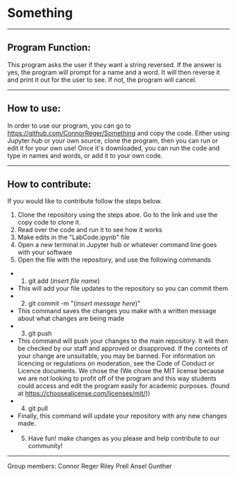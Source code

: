 # Something
***
## Program Function:
This program asks the user if they want a string reversed. If the answer is yes, the program will prompt for a name and a word. It will then reverse it and print it out for the user to see. If not, the program will cancel.
***
## How to use:
In order to use our program, you can go to https://github.com/ConnorReger/Something and copy the code. Either using Jupyter hub or your own source, clone the program, then you can run or edit it for your own use! Once it's downloaded, you can run the code and type in names and words, or add it to your own code. 

***
## How to contribute:
If you would like to contribute follow the steps below. <br>
 1. Clone the repository using the steps aboe. Go to the link and use the copy code to clone it. <br> 
 2. Read over the code and run it to see how it works <br>  
 3. Make edits in the "LabCode.ipynb" file <br>   
 4. Open a new terminal in Jupyter hub or whatever command line goes with your software <br>   
 5. Open the file with the repository, and use the following commands <br>  
 - 1. git add (*insert file name*) <br>  
 - This will add your file updates to the repository so you can commit them <br>   
 - 2. git commit -m "(*insert message here*)" <br>  
 - This command saves the changes you make with a written message about what changes are being made <br>   
 - 3. git push <br>   
 - This command will push your changes to the main repository. It will then be checked by our staff and approved or disapproved. If the contents of your change are unsuitable, you may be banned. For information on licencing or regulations on moderation, see the Code of Conduct or Licence documents. We chose the (We chose the MIT license because we are not looking to profit off of the program and this way students could access and edit the program easily for academic purposes. (found at https://choosealicense.com/licenses/mit/)) <br>   
 - 4. git pull <br>   
 - Finally, this command will update your repository with any new changes made. <br>   
 - 5. Have fun! make changes as you please and help contribute to our community! <br>   
***

Group members:
Connor Reger
Riley Prell
Ansel Gunther